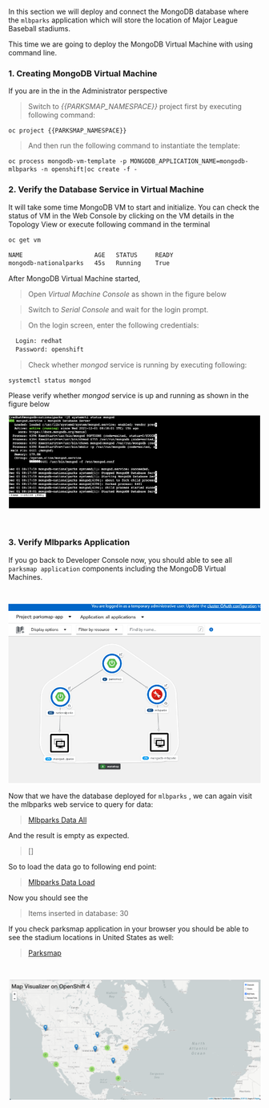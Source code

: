 In this section we will deploy and connect the MongoDB database where the
`mlbparks` application which will store the  location of Major League Baseball stadiums.

This time we are going to deploy the MongoDB Virtual Machine with using command line.

### 1. Creating MongoDB Virtual Machine

If you are in the in the Administrator perspective

> Switch to *{{PARKSMAP_NAMESPACE}}* project  first by executing following command:

```execute
oc project {{PARKSMAP_NAMESPACE}}
```

> And then run the following command to instantiate the template:

```execute
oc process mongodb-vm-template -p MONGODB_APPLICATION_NAME=mongodb-mlbparks -n openshift|oc create -f -
```

### 2. Verify the Database Service in Virtual Machine  

It will take some time MongoDB VM to start and initialize. You can check the status of VM in the Web Console by clicking on the VM  details in the Topology View or execute following command in the terminal 

```execute
oc get vm
```

~~~bash
NAME                    AGE   STATUS     READY
mongodb-nationalparks   45s   Running    True
~~~

After MongoDB Virtual Machine started, 

> Open *Virtual Machine Console* as shown in the figure below 

> Switch to *Serial Console* and wait for the login prompt.

> On the login screen, enter the following credentials:

~~~bash
  Login: redhat
  Password: openshift 
~~~

> Check whether *mongod* service is running by executing following:

```execute
systemctl status mongod
```

Please verify whether *mongod* service is up and running as shown in the figure below
 <br/>

![MongoDB Service Status](img/parksmap-mlbparks-mongodb-check.png)  

 <br/>

### 3. Verify Mlbparks Application

If you go back to Developer Console now, you should able to see all `parksmap application` components including the MongoDB Virtual Machines.
 
 <br/>

![Parksmap Topology View](img/parksmap-topology-full.png)  


Now that we have the database deployed for `mlbparks` , we can again visit the mlbparks web
service to query for data:


> [Mlbparks Data All](http://mlbparks-{{project_namespace}}.{{cluster_subdomain}}/ws/data/all)

And the result is empty as expected.

> []

So to load the data go to following end point:

> [Mlbparks Data Load](http://mlbparks-{{project_namespace}}.{{cluster_subdomain}}/ws/data/load)

Now you should see the

> Items inserted in database: 30


If you check parksmap application in your browser you should be able to see the stadium locations in United States as well:

> [Parksmap](http://parksmap-{{project_namespace}}.{{cluster_subdomain}})

 <br/> 

![Parksmap](img/parksmap-full-view.png)  


